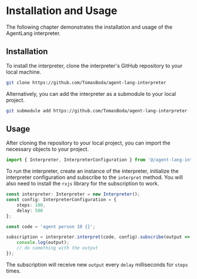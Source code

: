 # Installation and Usage

The following chapter demonstrates the installation and usage of the AgentLang interpreter.

## Installation

To install the interpreter, clone the interpreter's GitHub repository to your local machine.
```sh
git clone https://github.com/TomasBoda/agent-lang-interpreter
```
Alternatively, you can add the interpreter as a submodule to your local project.
```sh
git submodule add https://github.com/TomasBoda/agent-lang-interpreter
```

## Usage
After cloning the repository to your local project, you can import the necessary objects to your project.
```typescript
import { Interpreter, InterpreterConfiguration } from '@/agent-lang-interpreter/src';
```
To run the interpreter, create an instance of the interpreter, initialize the interpreter configuration and subscribe to the `interpret` method. You will also need to install the `rxjs` library for the subscription to work.
```typescript
const interpreter: Interpreter = new Interpreter();
const config: InterpreterConfiguration = {
    steps: 100,
    delay: 500
};

const code = 'agent person 10 {}';

subscription = interpreter.interpret(code, config).subscribe(output => {
    console.log(output);
    // do something with the output
});
```
The subscription will receive new `output` every `delay` milliseconds for `steps` times.
